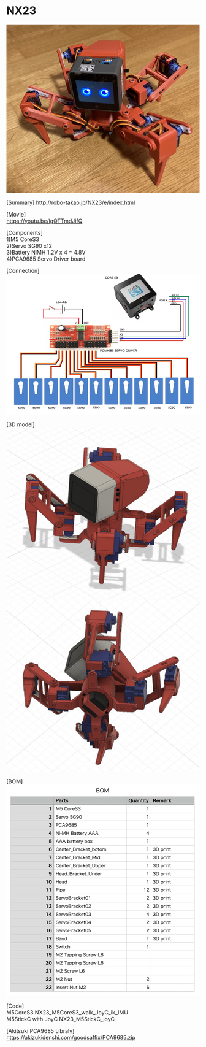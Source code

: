 # NX23

![image](NX23_1.jpg)

[Summary]
http://robo-takao.jp/NX23/e/index.html

[Movie]  
https://youtu.be/lgQTTmdJifQ

[Components]  
1)M5 CoreS3  
2)Servo SG90 x12  
3)Battery NiMH 1.2V x 4 = 4.8V  
4)PCA9685 Servo Driver board  

[Connection]  
![image](NX23_2.jpg)

[3D model]  
![image](NX23_3.jpg)
![image](NX23_4.jpg)

[BOM]  
![image](NX23_5.jpg)

[Code]  
M5CoreS3
 NX23_M5CoreS3_walk_JoyC_ik_IMU  
M5StickC with JoyC
 NX23_M5StickC_joyC  

[Akitsuki PCA9685 Libraly]
https://akizukidenshi.com/goodsaffix/PCA9685.zip
